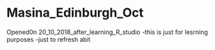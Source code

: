 # Masina_Edinburgh_Oct
Opened0n 20_10_2018_after_learning_R_studio
-this is just for lesrning purposes
-just to refresh abit
